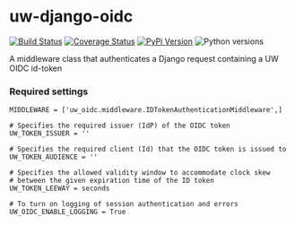 # uw-django-oidc

[![Build Status](https://api.travis-ci.com/uw-it-aca/uw-django-oidc.svg?branch=master)](https://travis-ci.com/uw-it-aca/uw-django-oidc)
[![Coverage Status](https://coveralls.io/repos/github/uw-it-aca/uw-django-oidc/badge.svg?branch=master)](https://coveralls.io/github/uw-it-aca/uw-django-oidc?branch=master)
[![PyPi Version](https://img.shields.io/pypi/v/uw-django-oidc.svg)](https://pypi.python.org/pypi/uw-django-oidc)
![Python versions](https://img.shields.io/pypi/pyversions/uw-django-oidc.svg)


A middleware class that authenticates a Django request containing a UW OIDC id-token

### Required settings

```
MIDDLEWARE = ['uw_oidc.middleware.IDTokenAuthenticationMiddleware',]

# Specifies the required issuer (IdP) of the OIDC token
UW_TOKEN_ISSUER = ''

# Specifies the required client (Id) that the OIDC token is issued to
UW_TOKEN_AUDIENCE = ''

# Specifies the allowed validity window to accommodate clock skew
# between the given expiration time of the ID token
UW_TOKEN_LEEWAY = seconds

# To turn on logging of session authentication and errors
UW_OIDC_ENABLE_LOGGING = True
```
